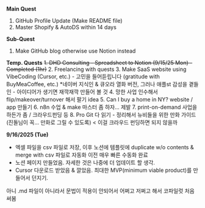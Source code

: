 **Main Quest**
1. GitHub Profile Update (Make README file)
2. Master Shopify & AutoDS within 14 days

**Sub-Quest**
1. Make GitHub blog otherwise use Notion instead


**Temp. Quests**
~~1. DHD Consulting - Spreadsheet to Notion (9/15/25 Mon) - Completed (1hr)~~
2. Freelancing with quests
3. Make SaaS website using VibeCoding (Cursor, etc.) - 고민을 들어듣립니다 (gratitude with BuyMeaCoffee, etc.)
*네이버 지식인 & 큐오라 열화 버전, 그러나 애플st 감성을 곁들인 - 아이디어가 생기면 재깍재깍 만들어 볼 것
4. 망한 사업 인수해서 flip/makeover/turnover 해서 팔기 idea
5. Can I buy a home in NY? website / app 만들기
6. n8n 수업 & make 마스터 좀 하자... 제발
7. print-on-demand 사업을 하든가 좀 / 크라우드펀딩 등
8. Pro Git 다 읽기 - 정리해서 뉴비들을 위한 만화 가이드 (진돌님이 꼭... 만화로 그릴 수 있도록) < 이걸 크라우드 펀딩하면 되지 않을까


**9/16/2025 (Tue)**
- 엑셀 파일을 csv 파일로 저장, 이후 노션에 템플릿에 duplicate w/o contents & merge with csv 파일로 자동화 이전 매우 빠른 수동화 완료
- 노션 페이지 만들었음. 자세한 것은 나중에 더 업데이트 할 생각.
- Cursor 다운로드 받았음 & 깔았음. 최대한 MVP(minimum viable product)를 만들어서 던지기.

아니 .md 파일이 아니라서 문법이 적용이 안되어서 어쩌고 저쩌고 해서 코파일럿 처음 써봄
